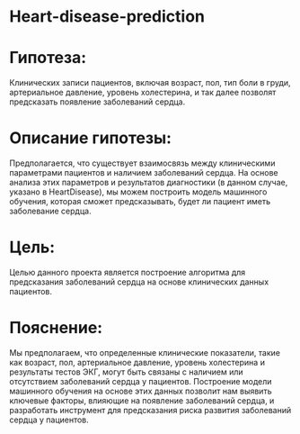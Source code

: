 # Heart-disease-prediction

# Гипотеза:
Клинических записи пациентов, включая возраст, пол, тип боли в груди, артериальное давление, уровень холестерина, и так далее позволят предсказать появление заболеваний сердца.

# Описание гипотезы:
Предполагается, что существует взаимосвязь между клиническими параметрами пациентов и наличием заболеваний сердца. На основе анализа этих параметров и результатов диагностики (в данном случае, указано в HeartDisease), мы можем построить модель машинного обучения, которая сможет предсказывать, будет ли пациент иметь заболевание сердца.

# Цель:
Целью данного проекта является построение алгоритма для предсказания заболеваний сердца на основе клинических данных пациентов.

# Пояснение:
Мы предполагаем, что определенные клинические показатели, такие как возраст, пол, артериальное давление, уровень холестерина и результаты тестов ЭКГ, могут быть связаны с наличием или отсутствием заболеваний сердца у пациентов. Построение модели машинного обучения на основе этих данных позволит нам выявить ключевые факторы, влияющие на появление заболеваний сердца, и разработать инструмент для предсказания риска развития заболеваний сердца у пациентов.
